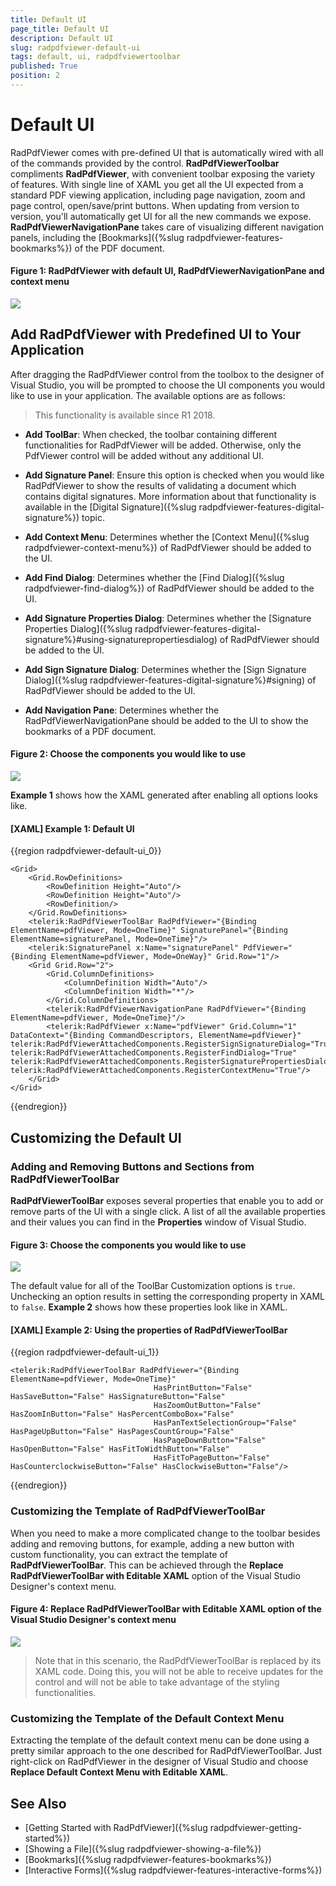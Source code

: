 ```yaml
---
title: Default UI
page_title: Default UI
description: Default UI
slug: radpdfviewer-default-ui
tags: default, ui, radpdfviewertoolbar
published: True
position: 2
---
```


# Default UI

RadPdfViewer comes with pre-defined UI that is automatically wired with all of the commands provided by the control. **RadPdfViewerToolbar** compliments **RadPdfViewer**, with convenient toolbar exposing the variety of features. With single line of XAML you get all the UI expected from a standard PDF viewing application, including page navigation, zoom and page control, open/save/print buttons. When updating from version to version, you'll automatically get UI for all the new commands we expose. **RadPdfViewerNavigationPane** takes care of visualizing different navigation panels, including the [Bookmarks]({%slug radpdfviewer-features-bookmarks%}) of the PDF document.

#### Figure 1: RadPdfViewer with default UI, RadPdfViewerNavigationPane and context menu
 
![](images/RadPdfViewer_defaultUI_00.png)

## Add RadPdfViewer with Predefined UI to Your Application

After dragging the RadPdfViewer control from the toolbox to the designer of Visual Studio, you will be prompted to choose the UI components you would like to use in your application. The available options are as follows:

>This functionality is available since R1 2018.

* **Add ToolBar**: When checked, the toolbar containing different functionalities for RadPdfViewer will be added. Otherwise, only the PdfViewer control will be added without any additional UI.

* **Add Signature Panel**: Ensure this option is checked when you would like RadPdfViewer to show the results of validating a document which contains digital signatures. More information about that functionality is available in the [Digital Signature]({%slug radpdfviewer-features-digital-signature%}) topic.

* **Add Context Menu**: Determines whether the [Context Menu]({%slug radpdfviewer-context-menu%}) of RadPdfViewer should be added to the UI.

* **Add Find Dialog**: Determines whether the [Find Dialog]({%slug radpdfviewer-find-dialog%}) of RadPdfViewer should be added to the UI.

* **Add Signature Properties Dialog**: Determines whether the [Signature Properties Dialog]({%slug radpdfviewer-features-digital-signature%}#using-signaturepropertiesdialog) of RadPdfViewer should be added to the UI.

* **Add Sign Signature Dialog**: Determines whether the [Sign Signature Dialog]({%slug radpdfviewer-features-digital-signature%}#signing) of RadPdfViewer should be added to the UI.

* **Add Navigation Pane**: Determines whether the RadPdfViewerNavigationPane should be added to the UI to show  the bookmarks of a PDF document. 

#### Figure 2: Choose the components you would like to use
 
![](images/RadPdfViewer_defaultUI_01.png)

**Example 1** shows how the XAML generated after enabling all options looks like.

#### [XAML] Example 1: Default UI

{{region radpdfviewer-default-ui_0}}

	<Grid>
	    <Grid.RowDefinitions>
	        <RowDefinition Height="Auto"/>
	        <RowDefinition Height="Auto"/>
	        <RowDefinition/>
	    </Grid.RowDefinitions>
	    <telerik:RadPdfViewerToolBar RadPdfViewer="{Binding ElementName=pdfViewer, Mode=OneTime}" SignaturePanel="{Binding ElementName=signaturePanel, Mode=OneTime}"/>
	    <telerik:SignaturePanel x:Name="signaturePanel" PdfViewer="{Binding ElementName=pdfViewer, Mode=OneWay}" Grid.Row="1"/>
	    <Grid Grid.Row="2">
	        <Grid.ColumnDefinitions>
	            <ColumnDefinition Width="Auto"/>
	            <ColumnDefinition Width="*"/>
	        </Grid.ColumnDefinitions>
	        <telerik:RadPdfViewerNavigationPane RadPdfViewer="{Binding ElementName=pdfViewer, Mode=OneTime}"/>
	        <telerik:RadPdfViewer x:Name="pdfViewer" Grid.Column="1" DataContext="{Binding CommandDescriptors, ElementName=pdfViewer}" telerik:RadPdfViewerAttachedComponents.RegisterSignSignatureDialog="True" telerik:RadPdfViewerAttachedComponents.RegisterFindDialog="True" telerik:RadPdfViewerAttachedComponents.RegisterSignaturePropertiesDialog="True" telerik:RadPdfViewerAttachedComponents.RegisterContextMenu="True"/>
	    </Grid>
	</Grid>
{{endregion}}  
 
## Customizing the Default UI

### Adding and Removing Buttons and Sections from RadPdfViewerToolBar

**RadPdfViewerToolBar** exposes several properties that enable you to add or remove parts of the UI with a single click. A list of all the available properties and their values you can find in the **Properties** window of Visual Studio.

#### Figure 3: Choose the components you would like to use
 
![](images/RadPdfViewer_defaultUI_02.png)

The default value for all of the ToolBar Customization options is `true`. Unchecking an option results in setting the corresponding property in XAML to `false`. **Example 2** shows how these properties look like in XAML.

#### [XAML] Example 2: Using the properties of RadPdfViewerToolBar

{{region radpdfviewer-default-ui_1}}

	<telerik:RadPdfViewerToolBar RadPdfViewer="{Binding ElementName=pdfViewer, Mode=OneTime}" 
	                                HasPrintButton="False" HasSaveButton="False" HasSignatureButton="False" 
	                                HasZoomOutButton="False" HasZoomInButton="False" HasPercentComboBox="False" 
	                                HasPanTextSelectionGroup="False" HasPageUpButton="False" HasPagesCountGroup="False" 
	                                HasPageDownButton="False" HasOpenButton="False" HasFitToWidthButton="False" 
	                                HasFitToPageButton="False" HasCounterclockwiseButton="False" HasClockwiseButton="False"/>
{{endregion}}  


### Customizing the Template of RadPdfViewerToolBar

When you need to make a more complicated change to the toolbar besides adding and removing buttons, for example, adding a new button with custom functionality, you can extract the template of **RadPdfViewerToolBar**. This can be achieved through the **Replace RadPdfViewerToolBar with Editable XAML** option of the Visual Studio Designer's context menu.

#### Figure 4: Replace RadPdfViewerToolBar with Editable XAML option of the Visual Studio Designer's context menu

![](images/RadPdfViewer_defaultUI_03.png)

> Note that in this scenario, the RadPdfViewerToolBar is replaced by its XAML code. Doing this, you will not be able to receive updates for the control and will not be able to take advantage of the styling functionalities. 



### Customizing the Template of the Default Context Menu

Extracting the template of the default context menu can be done using a pretty similar approach to the one described for RadPdfViewerToolBar. Just right-click on RadPdfViewer in the designer of Visual Studio and choose **Replace Default Context Menu with Editable XAML**.

## See Also

* [Getting Started with RadPdfViewer]({%slug radpdfviewer-getting-started%})
* [Showing a File]({%slug radpdfviewer-showing-a-file%})
* [Bookmarks]({%slug radpdfviewer-features-bookmarks%})
* [Interactive Forms]({%slug radpdfviewer-features-interactive-forms%})